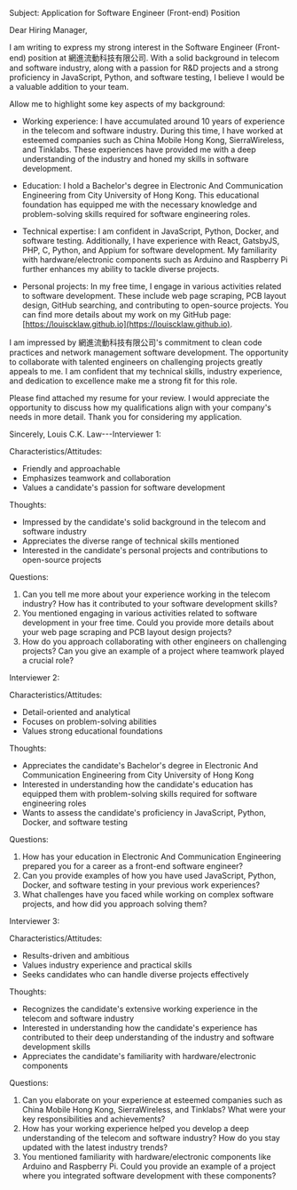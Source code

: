 Subject: Application for Software Engineer (Front-end) Position

Dear Hiring Manager,

I am writing to express my strong interest in the Software Engineer (Front-end) position at 網進流動科技有限公司. With a solid background in telecom and software industry, along with a passion for R&D projects and a strong proficiency in JavaScript, Python, and software testing, I believe I would be a valuable addition to your team.

Allow me to highlight some key aspects of my background:

- Working experience: I have accumulated around 10 years of experience in the telecom and software industry. During this time, I have worked at esteemed companies such as China Mobile Hong Kong, SierraWireless, and Tinklabs. These experiences have provided me with a deep understanding of the industry and honed my skills in software development.

- Education: I hold a Bachelor's degree in Electronic And Communication Engineering from City University of Hong Kong. This educational foundation has equipped me with the necessary knowledge and problem-solving skills required for software engineering roles.

- Technical expertise: I am confident in JavaScript, Python, Docker, and software testing. Additionally, I have experience with React, GatsbyJS, PHP, C, Python, and Appium for software development. My familiarity with hardware/electronic components such as Arduino and Raspberry Pi further enhances my ability to tackle diverse projects.

- Personal projects: In my free time, I engage in various activities related to software development. These include web page scraping, PCB layout design, GitHub searching, and contributing to open-source projects. You can find more details about my work on my GitHub page: [https://louiscklaw.github.io](https://louiscklaw.github.io).

I am impressed by 網進流動科技有限公司's commitment to clean code practices and network management software development. The opportunity to collaborate with talented engineers on challenging projects greatly appeals to me. I am confident that my technical skills, industry experience, and dedication to excellence make me a strong fit for this role.

Please find attached my resume for your review. I would appreciate the opportunity to discuss how my qualifications align with your company's needs in more detail. Thank you for considering my application.

Sincerely,
Louis C.K. Law---Interviewer 1:

Characteristics/Attitudes:
- Friendly and approachable
- Emphasizes teamwork and collaboration
- Values a candidate's passion for software development

Thoughts:
- Impressed by the candidate's solid background in the telecom and software industry
- Appreciates the diverse range of technical skills mentioned
- Interested in the candidate's personal projects and contributions to open-source projects

Questions:
1. Can you tell me more about your experience working in the telecom industry? How has it contributed to your software development skills?
2. You mentioned engaging in various activities related to software development in your free time. Could you provide more details about your web page scraping and PCB layout design projects?
3. How do you approach collaborating with other engineers on challenging projects? Can you give an example of a project where teamwork played a crucial role?

Interviewer 2:

Characteristics/Attitudes:
- Detail-oriented and analytical
- Focuses on problem-solving abilities
- Values strong educational foundations

Thoughts:
- Appreciates the candidate's Bachelor's degree in Electronic And Communication Engineering from City University of Hong Kong
- Interested in understanding how the candidate's education has equipped them with problem-solving skills required for software engineering roles
- Wants to assess the candidate's proficiency in JavaScript, Python, Docker, and software testing

Questions:
1. How has your education in Electronic And Communication Engineering prepared you for a career as a front-end software engineer?
2. Can you provide examples of how you have used JavaScript, Python, Docker, and software testing in your previous work experiences?
3. What challenges have you faced while working on complex software projects, and how did you approach solving them?

Interviewer 3:

Characteristics/Attitudes:
- Results-driven and ambitious
- Values industry experience and practical skills
- Seeks candidates who can handle diverse projects effectively

Thoughts:
- Recognizes the candidate's extensive working experience in the telecom and software industry
- Interested in understanding how the candidate's experience has contributed to their deep understanding of the industry and software development skills
- Appreciates the candidate's familiarity with hardware/electronic components

Questions:
1. Can you elaborate on your experience at esteemed companies such as China Mobile Hong Kong, SierraWireless, and Tinklabs? What were your key responsibilities and achievements?
2. How has your working experience helped you develop a deep understanding of the telecom and software industry? How do you stay updated with the latest industry trends?
3. You mentioned familiarity with hardware/electronic components like Arduino and Raspberry Pi. Could you provide an example of a project where you integrated software development with these components?